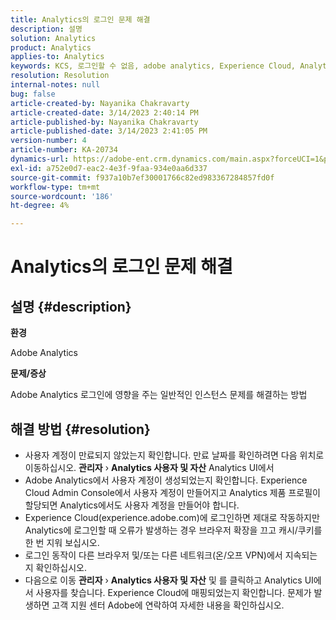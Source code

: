 ```yaml
---
title: Analytics의 로그인 문제 해결
description: 설명
solution: Analytics
product: Analytics
applies-to: Analytics
keywords: KCS, 로그인할 수 없음, adobe analytics, Experience Cloud, Analytics UI
resolution: Resolution
internal-notes: null
bug: false
article-created-by: Nayanika Chakravarty
article-created-date: 3/14/2023 2:40:14 PM
article-published-by: Nayanika Chakravarty
article-published-date: 3/14/2023 2:41:05 PM
version-number: 4
article-number: KA-20734
dynamics-url: https://adobe-ent.crm.dynamics.com/main.aspx?forceUCI=1&pagetype=entityrecord&etn=knowledgearticle&id=02314f20-76c2-ed11-83ff-6045bd006a22
exl-id: a752e0d7-eac2-4e3f-9faa-934e0aa6d337
source-git-commit: f937a10b7ef30001766c82ed983367284857fd0f
workflow-type: tm+mt
source-wordcount: '186'
ht-degree: 4%

---
```


# Analytics의 로그인 문제 해결

## 설명 {#description}


<b>환경</b>

Adobe Analytics

<b>문제/증상</b>

Adobe Analytics 로그인에 영향을 주는 일반적인 인스턴스 문제를 해결하는 방법


## 해결 방법 {#resolution}


- 사용자 계정이 만료되지 않았는지 확인합니다. 만료 날짜를 확인하려면 다음 위치로 이동하십시오. <b>관리자</b> › <b>Analytics 사용자 및 자산</b> Analytics UI에서
- Adobe Analytics에서 사용자 계정이 생성되었는지 확인합니다. Experience Cloud Admin Console에서 사용자 계정이 만들어지고 Analytics 제품 프로필이 할당되면 Analytics에서도 사용자 계정을 만들어야 합니다.
- Experience Cloud(experience.adobe.com)에 로그인하면 제대로 작동하지만 Analytics에 로그인할 때 오류가 발생하는 경우 브라우저 확장을 끄고 캐시/쿠키를 한 번 지워 보십시오.
- 로그인 동작이 다른 브라우저 및/또는 다른 네트워크(온/오프 VPN)에서 지속되는지 확인하십시오.
- 다음으로 이동 <b>관리자</b> › <b>Analytics 사용자 및 자산</b> 및 를 클릭하고 Analytics UI에서 사용자를 찾습니다. Experience Cloud에 매핑되었는지 확인합니다. 문제가 발생하면 고객 지원 센터 Adobe에 연락하여 자세한 내용을 확인하십시오.
